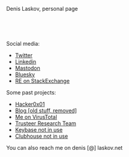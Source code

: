 <html><body>
<title>Denis Laskov</title>

<p>Denis Laskov, personal page</p>
<p>&nbsp;</p>
<p>&nbsp;</p>
<p>Social media:&nbsp;</p>
<ul>
<li><a href="https://twitter.com/it4sec">Twitter</a></li>
<li><a href="https://il.linkedin.com/in/dlaskov">Linkedin</a></li>
<li><a href="https://mastodon.social/@it4sec">Mastodon</a></li>
<li><a href="https://bsky.app/profile/it4sec.bsky.social">Bluesky</a></li>
<li><a href="https://reverseengineering.stackexchange.com/users/1334/denis-laskov?tab=profile">RE on StackExchange</a></li>
</ul>

<p>Some past projects:&nbsp;</p>
<ul>
 <li><a href="https://hackerone.com/dvl">Hacker0x01</a></li>
 <li><a href="https://ondailybasis.com">Blog [old stuff, removed]</a></li>
 <li><a href="https://www.virustotal.com/en/user/it4sec/">Me on VirusTotal</a></li>
 <li><a href="https://securityintelligence.com/author/denis-laskov/">Trusteer Research Team</a></li> 
 <li><a href="https://keybase.io/it4sec">Keybase not in use</a></li>
 <li><a href="https://joinclubhouse.com/@it4sec">Clubhouse not in use</a></li>
</ul>

<p>You can also reach me on denis [@] laskov.net</p>
<p>&nbsp;</p>
<p>&nbsp;</p>
  
</body></html>
